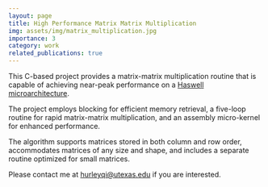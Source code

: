 ```yaml
---
layout: page
title: High Performance Matrix Matrix Multiplication
img: assets/img/matrix_multiplication.jpg
importance: 3
category: work
related_publications: true
---
```


This C-based project provides a matrix-matrix multiplication routine that is capable of achieving
near-peak performance on a [Haswell microarchitecture](https://en.wikipedia.org/wiki/Haswell_(microarchitecture)). 

The project employs blocking for efficient memory retrieval, a five-loop routine for rapid 
matrix-matrix multiplication, and an assembly micro-kernel for enhanced performance.

The algorithm supports matrices stored in both column and row order, 
accommodates matrices of any size and shape, and includes a separate routine optimized for small matrices.

Please contact me at [hurleyqi@utexas.edu](mailto:hurleyqi@utexas.edu) if you are interested. 